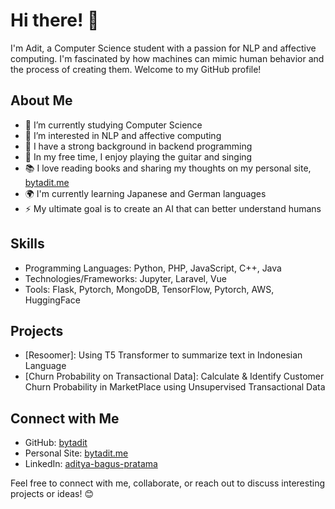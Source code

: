# Hi there! 👋

I'm Adit, a Computer Science student with a passion for NLP and affective computing. I'm fascinated by how machines can mimic human behavior and the process of creating them. Welcome to my GitHub profile!

## About Me

- 🔭 I’m currently studying Computer Science
- 🌱 I’m interested in NLP and affective computing
- 💼 I have a strong background in backend programming
- 🎸 In my free time, I enjoy playing the guitar and singing
- 📚 I love reading books and sharing my thoughts on my personal site, [bytadit.me](https://bytadit.me)
- 🌍 I'm currently learning Japanese and German languages
- ⚡ My ultimate goal is to create an AI that can better understand humans

## Skills

- Programming Languages: Python, PHP, JavaScript, C++, Java
- Technologies/Frameworks: Jupyter, Laravel, Vue
- Tools: Flask, Pytorch, MongoDB, TensorFlow, Pytorch, AWS, HuggingFace

## Projects

- [Resoomer]: Using T5 Transformer to summarize text in Indonesian Language
- [Churn Probability on Transactional Data]: Calculate & Identify Customer Churn Probability in MarketPlace using Unsupervised Transactional Data

<!-- ## GitHub Stats -->

<!-- ![Adit's GitHub stats](https://github-readme-stats.vercel.app/api?username=your-username&show_icons=true&theme=radical) -->

## Connect with Me

- GitHub: [bytadit](https://github.com/bytadit)
- Personal Site: [bytadit.me](https://bytadit.me)
- LinkedIn: [aditya-bagus-pratama](https://www.linkedin.com/in/aditya-bagus-pratama/)

Feel free to connect with me, collaborate, or reach out to discuss interesting projects or ideas! 😊

